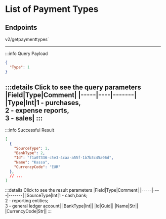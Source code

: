# List of Payment Types

## Endpoints

<!--@include: @/dist/md/api_url.md-->v2/getpaymenttypes`

---
:::info Query Payload
```json
{
  "Type": 1
}
```
:::details Click to see the query parameters
|Field|Type|Comment|
|-----|----|-------|
|Type|Int|1 - purchases,<br> 2 - expense reports,<br> 3 - sales|
:::
---
:::info Successful Result
```json
[
  {
    "SourceType": 1,
    "BankType": 2,
    "Id": "f1a07336-c5e3-4caa-a55f-1b7b3c45a06d",
    "Name": "Kassa",
    "CurrencyCode": "EUR"
  },
  // ...
]
```
:::details Click to see the result parameters
|Field|Type|Comment|
|-----|----|-------|
|SourceType|Int|1 - cash,bank;<br> 2 - reporting entities;<br> 3 - general ledger account|
|BankType|Int||
|Id|Guid||
|Name|Str||
|CurrencyCode|Str||
:::